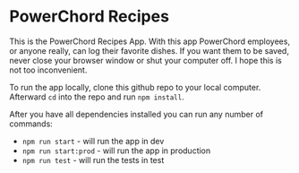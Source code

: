 # PowerChord Recipes

This is the PowerChord Recipes App. With this app PowerChord employees, or anyone really, can log their favorite dishes. If you want them to be saved, never close your browser window or shut your computer off. I hope this is not too inconvenient.

To run the app locally, clone this github repo to your local computer. Afterward `cd` into the repo and run `npm install`.

After you have all dependencies installed you can run any number of commands:

- `npm run start` - will run the app in dev
- `npm run start:prod` - will run the app in production
- `npm run test` - will run the tests in test
